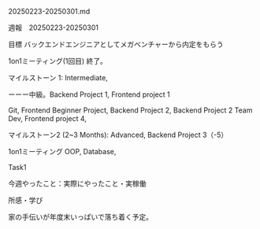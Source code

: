 20250223-20250301.md

週報　20250223-20250301



目標 バックエンドエンジニアとしてメガベンチャーから内定をもらう

1on1ミーティング(1回目) 終了。

マイルストーン 1: Intermediate,

ーーー中級。Backend Project 1, Frontend project 1

Git, Frontend Beginner Project, Backend Project 2, Backend Project 2 Team Dev, Frontend project 4,

マイルストーン2 (2~3 Months): Advanced, Backend Project 3（-5）

1on1ミーティング OOP, Database,

Task1

今週やったこと：実際にやったこと・実稼働

所感・学び

 家の手伝いが年度末いっぱいで落ち着く予定。
